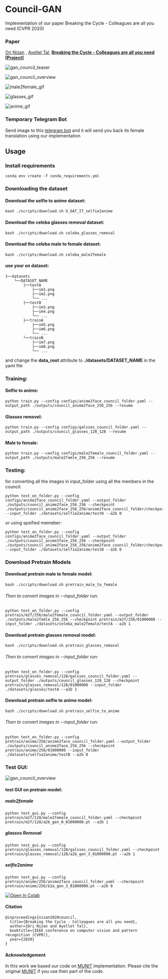 # Council-GAN
Implementation of our paper Breaking the Cycle - Colleagues are all you need (CVPR 2020)
### Paper
[Ori Nizan](https://onr.github.io/) , [Ayellet Tal](http://webee.technion.ac.il/~ayellet/),
**[Breaking the Cycle - Colleagues are all you need](http://openaccess.thecvf.com/content_CVPR_2020/html/Nizan_Breaking_the_Cycle_-_Colleagues_Are_All_You_Need_CVPR_2020_paper.html "Breaking the cycle -- Colleagues are all you need")**
**[[Project](https://onr.github.io/Council_web/)]**

![gan_council_teaser](/images/paper_teaser_small.png)

![gan_council_overview](/images/gan_council_overview.png)

![male2female_gif](/images/m2f_gif.gif)

![glasses_gif](/images/glasses_gif.gif)

![anime_gif](/images/anime_gif.gif)

### Temporary Telegram Bot
Send image to this [telegram bot](https://t.me/Council_GAN_bot) and it will send you back its female translation using our implementation


## Usage
### Install requirements

    conda env create -f conda_requirements.yml

### Downloading the dataset
#### Download the selfie to anime dataset:

    bash ./scripts/download.sh U_GAT_IT_selfie2anime

#### Download the celeba glasses removal dataset:

    bash ./scripts/download.sh celeba_glasses_removal

#### Download the celeba male to female dataset:

    bash ./scripts/download.sh celeba_male2female
#### use your on dataset:
```
├──datasets
    └──DATASET_NAME
        ├──testA
            ├──im1.png
            ├──im2.png
            └── ...
        ├──testB
            ├──im3.png
            ├──im4.png
            └── ...
        ├──trainA
            ├──im5.png
            ├──im6.png
            └── ...
        └──trainB
            ├──im7.png
            ├──im8.png
            └── ...
```
and change the **data_root** attribute to **./datasets/DATASET_NAME** in the yaml file

### Training:
#### Selfie to anime:
    python train.py --config configs/anime2face_council_folder.yaml --output_path ./outputs/council_anime2face_256_256 --resume

#### Glasses removel:
    python train.py --config configs/galsses_council_folder.yaml --output_path ./outputs/council_glasses_128_128 --resume

#### Male to female:
    python train.py --config configs/male2female_council_folder.yaml --output_path ./outputs/male2famle_256_256 --resume


### Testing:
for converting all the images in input_folder using all the members in the council:

    python test_on_folder.py --config configs/anime2face_council_folder.yaml --output_folder ./outputs/council_anime2face_256_256 --checkpoint ./outputs/council_anime2face_256_256/anime2face_council_folder/checkpoints/01000000 --input_folder ./datasets/selfie2anime/testB --a2b 0

or using spsified memeber:

    python test_on_folder.py --config configs/anime2face_council_folder.yaml --output_folder ./outputs/council_anime2face_256_256 --checkpoint ./outputs/council_anime2face_256_256/anime2face_council_folder/checkpoints/b2a_gen_3_01000000.pt --input_folder ./datasets/selfie2anime/testB --a2b 0
 
### Download Pretrain Models

#### Download pretrain male to female model:

    bash ./scripts/download.sh pretrain_male_to_female
    
###### Then to convert images in --input_folder run:

    python test_on_folder.py --config pretrain/m2f/256/male2female_council_folder.yaml --output_folder ./outputs/male2famle_256_256 --checkpoint pretrain/m2f/256/01000000 --input_folder ./datasets/celeba_male2female/testA --a2b 1
    
#### Download pretrain glasses removal model:

    bash ./scripts/download.sh pretrain_glasses_removal
    
###### Then to convert images in --input_folder run:

    python test_on_folder.py --config pretrain/glasses_removal/128/galsses_council_folder.yaml --output_folder ./outputs/council_glasses_128_128 --checkpoint pretrain/glasses_removal/128/01000000 --input_folder ./datasets/glasses/testA --a2b 1
    
#### Download pretrain selfie to anime model:

    bash ./scripts/download.sh pretrain_selfie_to_anime
    
###### Then to convert images in --input_folder run:

    python test_on_folder.py --config pretrain/anime/256/anime2face_council_folder.yaml --output_folder ./outputs/council_anime2face_256_256 --checkpoint pretrain/anime/256/01000000 --input_folder ./datasets/selfie2anime/testB --a2b 0

### Test GUI:
![gan_council_overview](/images/test_gui.png)

#### test GUI on pretrain model:

##### male2female
    python test_gui.py --config pretrain/m2f/128/male2female_council_folder.yaml --checkpoint pretrain/m2f/128/a2b_gen_0_01000000.pt --a2b 1

##### glasses Removal
    python test_gui.py --config pretrain/glasses_removal/128/galsses_council_folder.yaml --checkpoint pretrain/glasses_removal/128/a2b_gen_3_01000000.pt --a2b 1
    
##### selfie2anime
    python test_gui.py --config pretrain/anime/256/anime2face_council_folder.yaml --checkpoint pretrain/anime/256/b2a_gen_3_01000000.pt --a2b 0
    
[![Open In Colab](https://colab.research.google.com/assets/colab-badge.svg)](https://colab.research.google.com/github/Onr/Council-GAN/blob/master/Council_gan_basic_inference.ipynb)

    
#### Citation
```
@inproceedings{nizan2020council,
  title={Breaking the Cycle - Colleagues are all you need},
  author={Ori Nizan and Ayellet Tal},
  booktitle={IEEE conference on computer vision and pattern recognition (CVPR)},
  year={2020}
}
```

#### Acknowledgement
In this work we based our code on [MUNIT](https://github.com/NVlabs/MUNIT) implementation.  Please cite the original [MUNIT](https://arxiv.org/abs/1804.04732) if you use  their part of the code.

